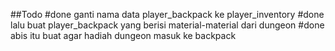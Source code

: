 ##Todo
#done ganti nama data player_backpack ke player_inventory
#done lalu buat player_backpack yang berisi material-material dari dungeon
#done abis itu buat agar hadiah dungeon masuk ke backpack
